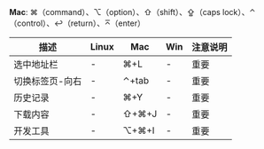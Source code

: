 **Mac**: ⌘（command）、⌥（option）、⇧（shift）、⇪（caps lock）、⌃（control）、↩（return）、⌅（enter）  

|描述|Linux|Mac|Win|注意说明|  
|----|---|---|---|----|  
|选中地址栏|-|⌘+L|-|重要|  
|切换标签页-向右|-|⌃+tab|-|重要|  
|历史记录|-|⌘+Y|-|重要|  
|下载内容|-|⇧+⌘+J|-|重要|  
|开发工具|-|⌥+⌘+I|-|重要|  
